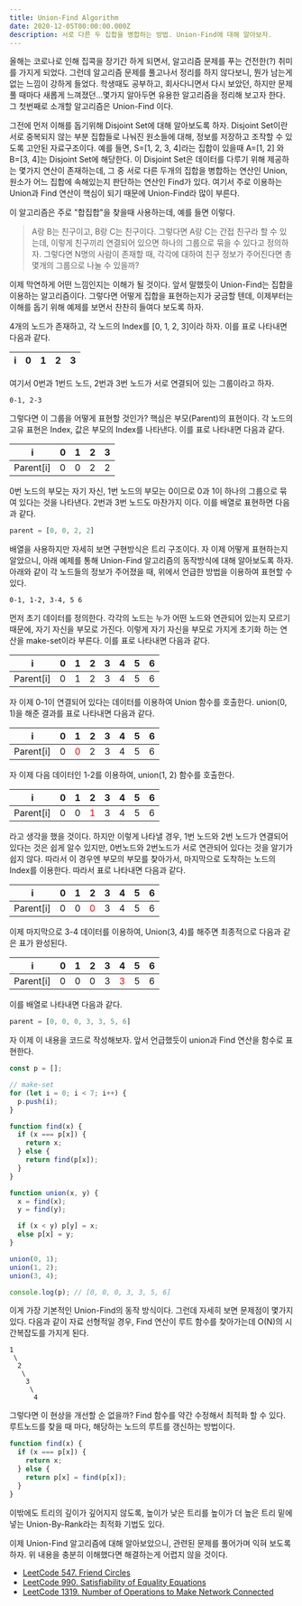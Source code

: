 ```yaml
---
title: Union-Find Algorithm
date: 2020-12-05T00:00:00.000Z
description: 서로 다른 두 집합을 병합하는 방법. Union-Find에 대해 알아보자.
---
```


올해는 코로나로 인해 집콕을 장기간 하게 되면서, 알고리즘 문제를 푸는 건전한(?) 취미를 가지게 되었다. 그런데 알고리즘 문제를 풀고나서 정리를 하지 않다보니, 뭔가
남는게 없는 느낌이 강하게 들었다. 학생때도 공부하고, 회사다니면서 다시 보았던, 하지만 문제 풀 때마다 새롭게 느껴졌던...몇가지 알아두면 유용한 알고리즘을 정리해 보고자
한다. 그 첫번째로 소개할 알고리즘은 Union-Find 이다. 

그전에 먼저 이해를 돕기위해 Disjoint Set에 대해 알아보도록 하자. Disjoint Set이란 서로 중복되지 않는 부분 집합들로 
나눠진 원소들에 대해, 정보를 저장하고 조작할 수 있도록 고안된 자료구조이다. 예를 들면, S=[1, 2, 3, 4]라는 집합이 있을때 A=[1, 2] 와 B=[3, 4]는 Disjoint Set에 해당한다.
이 Disjoint Set은 데이터를 다루기 위해 제공하는 몇가지 연산이 존재하는데, 그 중 서로 다른 두개의 집합을 병합하는 연산인 Union, 원소가 어느 집합에 속해있는지 판단하는 연산인 Find가
있다. 여기서 주로 이용하는 Union과 Find 연산이 핵심이 되기 때문에 Union-Find라 많이 부른다.

이 알고리즘은 주로 "합집합"을 찾을때 사용하는데, 예를 들면 이렇다.

> A랑 B는 친구이고, B랑 C는 친구이다. 그렇다면 A랑 C는 간접 친구라 할 수 있는데, 이렇게 친구끼리 연결되어 있으면 하나의 그룹으로 묶을 수 있다고 정의하자.
그렇다면 N명의 사람이 존재할 때, 각각에 대하여 친구 정보가 주어진다면 총 몇개의 그룹으로 나눌 수 있을까?

이제 막연하게 어떤 느낌인지는 이해가 될 것이다. 앞서 말했듯이 Union-Find는 집합을 이용하는 알고리즘이다. 그렇다면 어떻게 집합을 표현하는지가 궁금할 텐데,
이제부터는 이해를 돕기 위해 예제를 보면서 찬찬히 들여다 보도록 하자.

4개의 노드가 존재하고, 각 노드의 Index를 [0, 1, 2, 3]이라 하자. 이를 표로 나타내면 다음과 같다.

| i | 0 | 1 | 2 | 3 |  
|:---:|---|---|---|---|

여기서 0번과 1번드 노드, 2번과 3번 노드가 서로 연결되어 있는 그룹이라고 하자.
```
0-1, 2-3
```
그렇다면 이 그룹을 어떻게 표현할 것인가? 핵심은 부모(Parent)의 표현이다. 각 노드의 고유 표현은 Index, 값은 부모의 Index를 나타낸다.
이를 표로 나타내면 다음과 같다.

| i | 0 | 1 | 2 | 3 |  
|:---:|---|---|---|---|
| Parent[i] | 0 | 0 | 2 | 2 |
0번 노드의 부모는 자기 자신, 1번 노드의 부모는 0이므로 0과 1이 하나의 그룹으로 묶여 있다는 것을 나타낸다. 2번과 3번 노드도 마찬가지 이다.
이를 배열로 표현하면 다음과 같다.
```javascript
parent = [0, 0, 2, 2]
```
배열을 사용하지만 자세히 보면 구현방식은 트리 구조이다. 자 이제 어떻게 표현하는지 알았으니, 아래 예제를 통해 Union-Find 알고리즘의 동작방식에 대해 알아보도록 하자. 아래와 같이 각 노드들의 정보가 주어졌을 때,
위에서 언급한 방법을 이용하여 표현할 수 있다.
```
0-1, 1-2, 3-4, 5 6
```
먼저 초기 데이터를 정의한다. 각각의 노드는 누가 어떤 노드와 연관되어 있는지 모르기 때문에, 자기 자신을 부모로 가진다. 이렇게 자기 자신을 부모로 가지게 초기화 하는
연산을 make-set이라 부른다. 이를 표로 나타내면 다음과 같다.

| i | 0 | 1 | 2 | 3 | 4 | 5 | 6 |
|:---:|---|---|---|---|---|---|---|
| Parent[i] | 0 | 1 | 2 | 3 | 4 | 5 | 6 |

자 이제 0-1이 연결되어 있다는 데이터를 이용하여 Union 함수를 호출한다. union(0, 1)을 해준 결과를 표로 나타내면 다음과 같다.

| i | 0 | 1 | 2 | 3 | 4 | 5 | 6 |
|:---:|---|---|---|---|---|---|---|
| Parent[i] | 0 | <span style="color:red">0</span> | 2 | 3 | 4 | 5 | 6 |

자 이제 다음 데이터인 1-2를 이용하여, union(1, 2) 함수를 호출한다.

| i | 0 | 1 | 2 | 3 | 4 | 5 | 6 |
|:---:|---|---|---|---|---|---|---|
| Parent[i] | 0 | 0 | <span style="color:red">1</span> | 3 | 4 | 5 | 6 |

라고 생각을 했을 것이다. 하지만 이렇게 나타낼 경우, 1번 노드와 2번 노드가 연결되어 있다는 것은 쉽게 알수 있지만, 0번노드와 2번노드가 서로 연관되어 있다는 것을
알기가 쉽지 않다. 따라서 이 경우엔 부모의 부모를 찾아가서, 마지막으로 도착하는 노드의 Index를 이용한다. 따라서 표로 나타내면 다음과 같다.

| i | 0 | 1 | 2 | 3 | 4 | 5 | 6 |
|:---:|---|---|---|---|---|---|---|
| Parent[i] | 0 | 0 | <span style="color:red">0</span> | 3 | 4 | 5 | 6 |

이제 마지막으로 3-4 데이터를 이용하여, Union(3, 4)를 해주면 최종적으로 다음과 같은 표가 완성된다.

| i | 0 | 1 | 2 | 3 | 4 | 5 | 6 |
|:---:|---|---|---|---|---|---|---|
| Parent[i] | 0 | 0 | 0 | 3 | <span style="color:red">3</span> | 5 | 6 |

이를 배열로 나타내면 다음과 같다.
```javascript
parent = [0, 0, 0, 3, 3, 5, 6]
```

자 이제 이 내용을 코드로 작성해보자. 앞서 언급했듯이 union과 Find 연산을 함수로 표현한다.
```javascript
const p = [];

// make-set
for (let i = 0; i < 7; i++) {
  p.push(i);
}

function find(x) {
  if (x === p[x]) {
    return x;
  } else {
    return find(p[x]);
  }
}

function union(x, y) {
  x = find(x);
  y = find(y);

  if (x < y) p[y] = x;
  else p[x] = y;
}

union(0, 1);
union(1, 2);
union(3, 4);

console.log(p); // [0, 0, 0, 3, 3, 5, 6]
```

이게 가장 기본적인 Union-Find의 동작 방식이다. 그런데 자세히 보면 문제점이 몇가지 있다. 다음과 같이 자료 선형적일 경우, Find 연산이 루트 함수를 찾아가는데
O(N)의 시간복잡도를 가지게 된다.
```
1
 \
  2
   \
    3
     \ 
      4
```
그렇다면 이 현상을 개선할 순 없을까? Find 함수를 약간 수정해서 최적화 할 수 있다. 루트노드를 찾을 때 마다, 해당하는 노드의 루트를 갱신하는 방법이다.
```javascript
function find(x) {
  if (x === p[x]) {
    return x;
  } else {
    return p[x] = find(p[x]);
  }
}
```
이밖에도 트리의 깊이가 깊어지지 않도록, 높이가 낮은 트리를 높이가 더 높은 트리 밑에 넣는 Union-By-Rank라는 최적화 기법도 있다.

이제 Union-Find 알고리즘에 대해 알아보았으니, 관련된 문제를 풀어가며 익혀 보도록 하자. 위 내용을 충분히 이해했다면 해결하는게 어렵지 않을 것이다.
- [LeetCode 547. Friend Circles](https://leetcode.com/problems/friend-circles/)
- [LeetCode 990. Satisfiability of Equality Equations](https://leetcode.com/problems/satisfiability-of-equality-equations/)
- [LeetCode 1319. Number of Operations to Make Network Connected](https://leetcode.com/problems/number-of-operations-to-make-network-connected/)